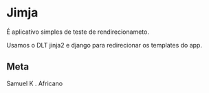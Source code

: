 # Jimja
É aplicativo simples de teste de rendirecionameto.

Usamos o DLT jinja2 e django para redirecionar os
templates do app.

## Meta
Samuel K . Africano